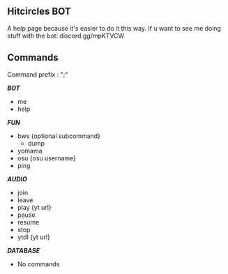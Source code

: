 
## Hitcircles BOT
A help page because it's easier to do it this way. If u want to see me doing stuff with the bot: discord.gg/mpKTVCW


**Commands**
- 
  Command prefix : ";" 

***BOT***

 - me
 - help

***FUN***

 - bws {optional subcommand}
	 - dump
 - yomama
 - osu {osu username}
 - ping

***AUDIO***

 - join
 - leave
 - play {yt url}
 - pause
 - resume
 - stop
 - ytdl {yt url}

***DATABASE***

 - No commands
